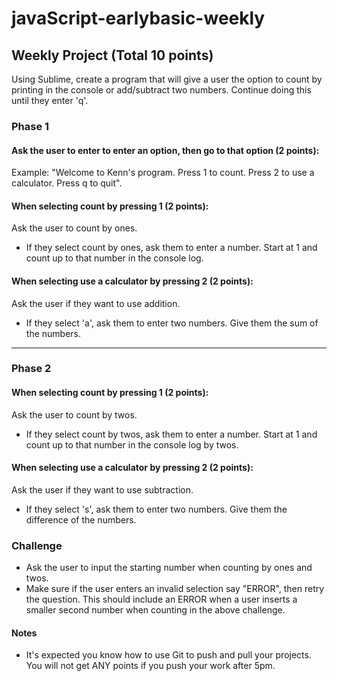 # javaScript-earlybasic-weekly

## Weekly Project (Total 10 points)
Using Sublime, create a program that will give a user the option to count by printing in the console or add/subtract two numbers. Continue doing this until they enter 'q'.

### Phase 1

#### Ask the user to enter to enter an option, then go to that option (2 points):
Example:
"Welcome to Kenn's program. Press 1 to count. Press 2 to use a calculator. Press q to quit".

#### When selecting count by pressing 1 (2 points):
Ask the user to count by ones.
- If they select count by ones, ask them to enter a number. Start at 1 and count up to that number in the console log.

#### When selecting use a calculator by pressing 2 (2 points):
Ask the user if they want to use addition.
- If they select 'a', ask them to enter two numbers. Give them the sum of the numbers.

<hr>

### Phase 2
#### When selecting count by pressing 1 (2 points):
Ask the user to count by twos.
- If they select count by twos, ask them to enter a number. Start at 1 and count up to that number in the console log by twos.

#### When selecting use a calculator by pressing 2 (2 points):
Ask the user if they want to use subtraction.
- If they select 's', ask them to enter two numbers. Give them the difference of the numbers.

### Challenge
- Ask the user to input the starting number when counting by ones and twos.
- Make sure if the user enters an invalid selection say "ERROR", then retry the question. This should include an ERROR when a user inserts a smaller second number when counting in the above challenge.

#### Notes
- It's expected you know how to use Git to push and pull your projects. You will not get ANY points if you push your work after 5pm.
